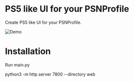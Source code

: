 # PS5 like UI for your PSNProfile

Create PS5 like UI for your PSNProfile. 

![Demo](https://github.com/robiningelbrecht/psnprofiles-playstation-5-ui/tree/master/web/assets/images/demo.png "Demo")

# Installation

Run main.py

 python3 -m http.server 7800 --directory web 